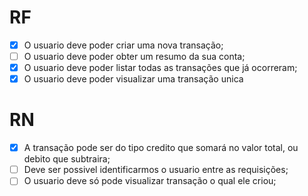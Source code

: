 # RF

- [x] O usuario deve poder criar uma nova transação;
- [ ] O usuario deve poder obter um resumo da sua conta;
- [x] O usuario deve poder listar todas as transações que já ocorreram;
- [x] O usuario deve poder visualizar uma transação unica

# RN

- [x] A transação pode ser do tipo credito que somará no valor total, ou debito que subtraira;
- [ ] Deve ser possivel identificarmos o usuario entre as requisições;
- [ ] O usuario deve só pode visualizar transação o qual ele criou;
